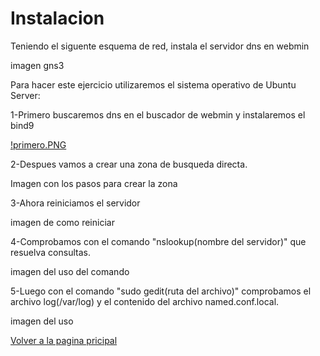 # Instalacion
Teniendo el siguente esquema de red, instala el servidor dns en webmin

imagen gns3


Para hacer este ejercicio utilizaremos el sistema operativo de Ubuntu Server:


1-Primero buscaremos dns en el buscador de webmin y instalaremos el bind9 

[!primero.PNG](/admin211116/Instalacion-servidor-DNS/blob/master/primero.PNG)

2-Despues vamos a crear una zona de busqueda directa.

Imagen con los pasos para crear la zona

3-Ahora reiniciamos el servidor

imagen de como reiniciar

4-Comprobamos con el comando "nslookup(nombre del servidor)" que resuelva consultas.

imagen del uso del comando

5-Luego con el comando "sudo gedit(ruta del archivo)" comprobamos el archivo log(/var/log) y el contenido del archivo named.conf.local.

imagen del uso 

[Volver a la pagina pricipal](README.md)
